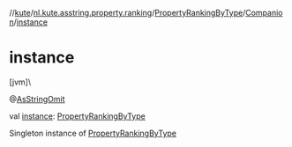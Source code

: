 //[kute](../../../../index.md)/[nl.kute.asstring.property.ranking](../../index.md)/[PropertyRankingByType](../index.md)/[Companion](index.md)/[instance](instance.md)

# instance

[jvm]\

@[AsStringOmit](../../../nl.kute.asstring.annotation.modify/-as-string-omit/index.md)

val [instance](instance.md): [PropertyRankingByType](../index.md)

Singleton instance of [PropertyRankingByType](../index.md)
